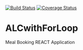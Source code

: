 [![Build Status](https://travis-ci.org/FemiOfficial/ALCwithForLoop.svg?branch=feature%2Ftravis-ci)](https://travis-ci.org/FemiOfficial/ALCwithForLoop)
[![Coverage Status](https://coveralls.io/repos/github/FemiOfficial/ALCwithForLoop/badge.svg?branch=feature%2Ftravis-ci)](https://coveralls.io/github/FemiOfficial/ALCwithForLoop?branch=feature%2Ftravis-ci)

# ALCwithForLoop
Meal Booking REACT Application 


